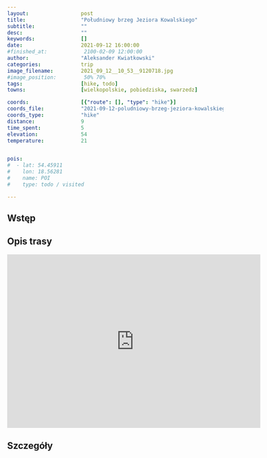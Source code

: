 ```yaml
---
layout:                 post
title:                  "Południowy brzeg Jeziora Kowalskiego"
subtitle:               ""
desc:                   ""
keywords:               []
date:                   2021-09-12 16:00:00
#finished_at:            2100-02-09 12:00:00
author:                 "Aleksander Kwiatkowski"
categories:             trip
image_filename:         2021_09_12__10_53__9120718.jpg
#image_position:         50% 70%
tags:                   [hike, todo]
towns:                  [wielkopolskie, pobiedziska, swarzedz]

coords:                 [{"route": [], "type": "hike"}]
coords_file:            "2021-09-12-poludniowy-brzeg-jeziora-kowalskiego.json"
coords_type:            "hike"
distance:               9
time_spent:             5
elevation:              54
temperature:            21


pois:
#  - lat: 54.45911
#    lon: 18.56281
#    name: POI
#    type: todo / visited

---
```



## Wstęp

## Opis trasy

<iframe height='405' width='590' frameborder='0' allowtransparency='true' scrolling='no' src='https://www.strava.com/activities/5949427516/embed/4c855b7ba7c463689edf058d1093f2a631c8df47'></iframe>

## Szczegóły
